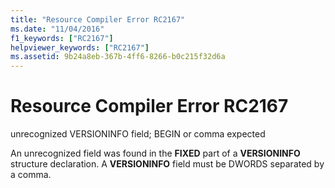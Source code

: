 ```yaml
---
title: "Resource Compiler Error RC2167"
ms.date: "11/04/2016"
f1_keywords: ["RC2167"]
helpviewer_keywords: ["RC2167"]
ms.assetid: 9b24a8eb-367b-4ff6-8266-b0c215f32d6a
---
```

# Resource Compiler Error RC2167

unrecognized VERSIONINFO field; BEGIN or comma expected

An unrecognized field was found in the **FIXED** part of a **VERSIONINFO** structure declaration. A **VERSIONINFO** field must be DWORDS separated by a comma.
